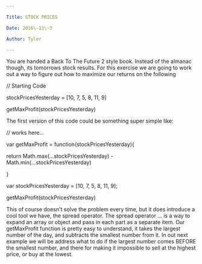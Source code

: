 ```yaml
---

Title: STOCK PRICES

Date: 2016\-11\-3

Author: Tyler

---
```


You are handed a Back To The Future 2 style book\. Instead of the almanac though, its tomorrows stock results\. For this exercise we are going to work out a way to figure out how to maximize our returns on the following

// Starting Code

stockPricesYesterday = \[10, 7, 5, 8, 11, 9\]

getMaxProfit\(stockPricesYesterday\)

The first version of this code could be something super simple like:

// works here\.\.\.

var getMaxProfit = function\(stockPricesYesterday\)\{

  return Math\.max\(\.\.\.stockPricesYesterday\) \- Math\.min\(\.\.\.stockPricesYesterday\)

\}

var stockPricesYesterday = \[10, 7, 5, 8, 11, 9\];

getMaxProfit\(stockPricesYesterday\)

This of course doesn't solve the problem every time, but it does introduce a cool tool we have, the spread operator\. The spread operator \.\.\. is a way to expand an array or object and pass in each part as a separate item\. Our getMaxProfit function is pretty easy to understand, it takes the largest number of the day, and subtracts the smallest number from it\. In out next example we will be address what to do if the largest number comes BEFORE the smallest number, and there for making it impossible to sell at the highest price, or buy at the lowest\.

